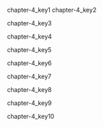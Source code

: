 chapter-4_key1
chapter-4_key2


chapter-4_key3


chapter-4_key4


chapter-4_key5


chapter-4_key6


chapter-4_key7


chapter-4_key8


chapter-4_key9


chapter-4_key10
